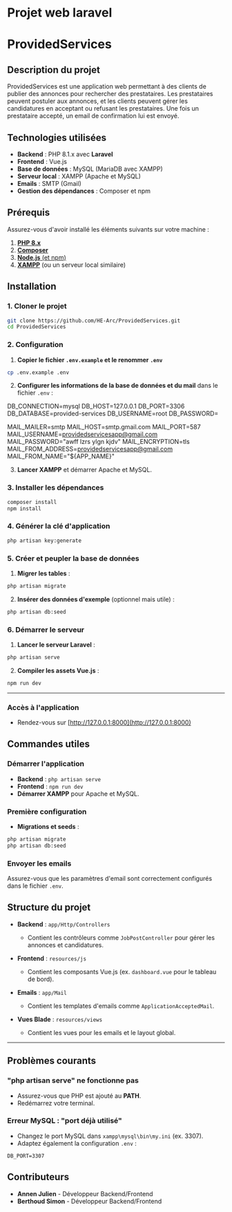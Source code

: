 # Projet web laravel

# **ProvidedServices**

## **Description du projet**

ProvidedServices est une application web permettant à des clients de publier des annonces pour rechercher des prestataires. Les prestataires peuvent postuler aux annonces, et les clients peuvent gérer les candidatures en acceptant ou refusant les prestataires. Une fois un prestataire accepté, un email de confirmation lui est envoyé.

## **Technologies utilisées**

- **Backend** : PHP 8.1.x avec **Laravel**
- **Frontend** : Vue.js
- **Base de données** : MySQL (MariaDB avec XAMPP)
- **Serveur local** : XAMPP (Apache et MySQL)
- **Emails** : SMTP (Gmail)
- **Gestion des dépendances** : Composer et npm

## **Prérequis**

Assurez-vous d'avoir installé les éléments suivants sur votre machine :

1. [**PHP 8.x**](https://www.php.net/)
2. [**Composer**](https://getcomposer.org/)
3. [**Node.js** (et npm)](https://nodejs.org/)
4. [**XAMPP**](https://www.apachefriends.org/) (ou un serveur local similaire)


## **Installation**

### **1. Cloner le projet**

```bash
git clone https://github.com/HE-Arc/ProvidedServices.git
cd ProvidedServices
```

### **2. Configuration**

1. **Copier le fichier `.env.example` et le renommer `.env`**

```bash
cp .env.example .env
```

2. **Configurer les informations de la base de données et du mail** dans le fichier `.env` :

DB_CONNECTION=mysql
DB_HOST=127.0.0.1
DB_PORT=3306
DB_DATABASE=provided-services
DB_USERNAME=root
DB_PASSWORD=

MAIL_MAILER=smtp
MAIL_HOST=smtp.gmail.com
MAIL_PORT=587
MAIL_USERNAME=providedservicesapp@gmail.com
MAIL_PASSWORD="awff lzrs ylgn kjdv"
MAIL_ENCRYPTION=tls
MAIL_FROM_ADDRESS=providedservicesapp@gmail.com
MAIL_FROM_NAME="${APP_NAME}"


3. **Lancer XAMPP** et démarrer Apache et MySQL.

### **3. Installer les dépendances**

```bash
composer install
npm install
```

### **4. Générer la clé d'application**

```bash
php artisan key:generate
```

### **5. Créer et peupler la base de données**

1. **Migrer les tables** :

```bash
php artisan migrate
```

2. **Insérer des données d'exemple** (optionnel mais utile) :

```bash
php artisan db:seed
```

### **6. Démarrer le serveur**

1. **Lancer le serveur Laravel** :

```bash
php artisan serve
```

2. **Compiler les assets Vue.js** :

```bash
npm run dev
```

---

### **Accès à l'application**

- Rendez-vous sur [http://127.0.0.1:8000](http://127.0.0.1:8000)

## **Commandes utiles**

### **Démarrer l'application**

- **Backend** : `php artisan serve`
- **Frontend** : `npm run dev`
- **Démarrer XAMPP** pour Apache et MySQL.

### **Première configuration**

- **Migrations et seeds** :

```bash
php artisan migrate
php artisan db:seed
```

### **Envoyer les emails**

Assurez-vous que les paramètres d'email sont correctement configurés dans le fichier `.env`.


## **Structure du projet**

- **Backend** : `app/Http/Controllers`  
   - Contient les contrôleurs comme `JobPostController` pour gérer les annonces et candidatures.

- **Frontend** : `resources/js`  
   - Contient les composants Vue.js (ex. `dashboard.vue` pour le tableau de bord).

- **Emails** : `app/Mail`  
   - Contient les templates d'emails comme `ApplicationAcceptedMail`.

- **Vues Blade** : `resources/views`  
   - Contient les vues pour les emails et le layout global.

---

## **Problèmes courants**

### **"php artisan serve" ne fonctionne pas**

- Assurez-vous que PHP est ajouté au **PATH**.
- Redémarrez votre terminal.

### **Erreur MySQL : "port déjà utilisé"**

- Changez le port MySQL dans `xampp\mysql\bin\my.ini` (ex. 3307).
- Adaptez également la configuration `.env` :

```plaintext
DB_PORT=3307
```

## **Contributeurs**

- **Annen Julien** - Développeur Backend/Frontend
- **Berthoud Simon** - Développeur Backend/Frontend
